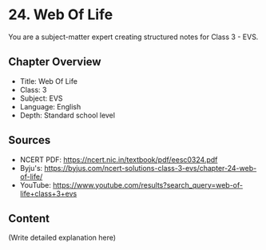 # 24. Web Of Life

You are a subject-matter expert creating structured notes for Class 3 - EVS.

## Chapter Overview
- Title: Web Of Life
- Class: 3
- Subject: EVS
- Language: English
- Depth: Standard school level

## Sources
- NCERT PDF: https://ncert.nic.in/textbook/pdf/eesc0324.pdf
- Byju's: https://byjus.com/ncert-solutions-class-3-evs/chapter-24-web-of-life/
- YouTube: https://www.youtube.com/results?search_query=web-of-life+class+3+evs

## Content
(Write detailed explanation here)
